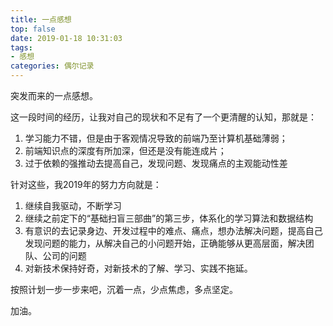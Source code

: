 ```yaml
---
title: 一点感想
top: false
date: 2019-01-18 10:31:03
tags:
- 感想
categories: 偶尔记录
---
```


突发而来的一点感想。

<!-- more -->

这一段时间的经历，让我对自己的现状和不足有了一个更清醒的认知，那就是：

1. 学习能力不错，但是由于客观情况导致的前端乃至计算机基础薄弱；
2. 前端知识点的深度有所加深，但还是没有能连成片；
3. 过于依赖的强推动去提高自己，发现问题、发现痛点的主观能动性差

针对这些，我2019年的努力方向就是：

1. 继续自我驱动，不断学习
2. 继续之前定下的“基础扫盲三部曲”的第三步，体系化的学习算法和数据结构
3. 有意识的去记录身边、开发过程中的难点、痛点，想办法解决问题，提高自己发现问题的能力，从解决自己的小问题开始，正确能够从更高层面，解决团队、公司的问题
4. 对新技术保持好奇，对新技术的了解、学习、实践不拖延。

按照计划一步一步来吧，沉着一点，少点焦虑，多点坚定。

加油。
